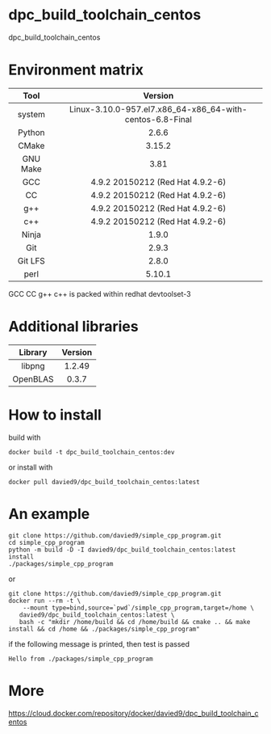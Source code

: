 # dpc_build_toolchain_centos
dpc_build_toolchain_centos



# Environment matrix

| Tool     | Version |
|:--------:|:-------------------:|
| system   | Linux-3.10.0-957.el7.x86_64-x86_64-with-centos-6.8-Final |
| Python   | 2.6.6 |
| CMake    | 3.15.2 |
| GNU Make | 3.81 |
| GCC      | 4.9.2 20150212 (Red Hat 4.9.2-6) |
| CC       | 4.9.2 20150212 (Red Hat 4.9.2-6) |
| g++      | 4.9.2 20150212 (Red Hat 4.9.2-6) |
| c++      | 4.9.2 20150212 (Red Hat 4.9.2-6) |
| Ninja    | 1.9.0 |
| Git      | 2.9.3 |
| Git LFS  | 2.8.0 |
| perl     | 5.10.1 |

GCC CC g++ c++ is packed within redhat devtoolset-3

# Additional libraries

| Library  | Version |
|:--------:|:-------:|
| libpng   | 1.2.49 |
| OpenBLAS | 0.3.7 |

# How to install

build with 
```
docker build -t dpc_build_toolchain_centos:dev
```
or install with
```
docker pull davied9/dpc_build_toolchain_centos:latest
```

# An example

```
git clone https://github.com/davied9/simple_cpp_program.git
cd simple_cpp_program
python -m build -D -I davied9/dpc_build_toolchain_centos:latest install
./packages/simple_cpp_program
```

or

```
git clone https://github.com/davied9/simple_cpp_program.git
docker run --rm -t \
    --mount type=bind,source=`pwd`/simple_cpp_program,target=/home \
   davied9/dpc_build_toolchain_centos:latest \
   bash -c "mkdir /home/build && cd /home/build && cmake .. && make install && cd /home && ./packages/simple_cpp_program"
```

if the following message is printed, then test is passed

```
Hello from ./packages/simple_cpp_program
```

# More

https://cloud.docker.com/repository/docker/davied9/dpc_build_toolchain_centos
